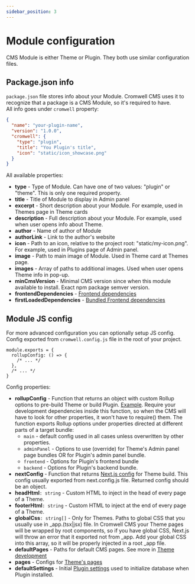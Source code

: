 ```yaml
---
sidebar_position: 3
---
```


# Module configuration

CMS Module is either Theme or Plugin. They both use similar configuration files.


## Package.json info

`package.json` file stores info about your Module. Cromwell CMS uses it to recognize that a package is a CMS Module, so it's required to have.  
All info goes under `cromwell` property:
```json title="package.json"
{
  "name": "your-plugin-name",
  "version": "1.0.0",
  "cromwell": {
    "type": "plugin",
    "title": "You Plugin's title",
    "icon": "static/icon_showcase.png"
  }
}
```
All available properties:
- **type** - Type of Module. Can have one of two values: "plugin" or "theme". This is only one required property.
- **title** - Title of Module to display in Admin panel
- **excerpt** - Short description about your Module. For example, used in Themes page in Theme cards
- **description** - Full description about your Module. For example, used when user opens info about Theme.
- **author** - Name of author of Module
- **authorLink** - Link to the author's website
- **icon** - Path to an icon, relative to the project root: "static/my-icon.png". For example, used in Plugins page of Admin panel.
- **image** - Path to main image of Module. Used in Theme card at Themes page. 
- **images** - Array of paths to additional images. Used when user opens Theme info in pop-up.
- **minCmsVersion** - Minimal CMS version since when this module available to install. Exact npm package semver version.
- **frontendDependencies** - [Frontend dependencies](/docs/development/frontend-dependencies)
- **firstLoadedDependencies** - [Bundled Frontend dependencies](/docs/development/frontend-dependencies#too-many-requests)


## Module JS config

For more advanced configuration you can optionally setup JS config.  
Config exported from `cromwell.config.js` file in the root of your project.  

```tsx title="cromwell.config.js"
module.exports = {
  rollupConfig: () => {
    /* ... */
  },
  /* ... */ 
}
```

Config properties:

- **rollupConfig** - Function that returns an object with custom Rollup options to pre-build Theme or build Plugin. [Example](https://github.com/CromwellCMS/Cromwell/blob/master/themes/store/cromwell.config.js#L10). Require your development dependencies inside this function, so when the CMS will have to look for other properties, it won't have to require() them. The function exports Rollup options under properties directed at different parts of a target bundle:
  - `main` - default config used in all cases unless overwritten by other properties.
  - `adminPanel` - Options to use (override) for Theme's Admin panel page bundles OR for Plugin's admin panel bundle.
  - `frontend` - Options for Plugin's frontend bundle
  - `backend` - Options for Plugin's backend bundle.
- **nextConfig** - Function that returns [Next.js config](https://nextjs.org/docs/api-reference/next.config.js/introduction) for Theme build. This config usually exported from next.config.js file. Returned config should be an object.
- **headHtml**`: string` - Custom HTML to inject in the head of every page of a Theme.
- **footerHtml**`: string` - Custom HTML to inject at the end of every page of a Theme.
- **globalCss**`: string[]` - Only for Themes. Paths to global CSS that you usually use in _app.(tsx|jsx) file. In Cromwell CMS your Theme pages will be wrapped by root components, so if you have global CSS, Next.js will throw an error that it exported not from _app. Add your global CSS into this array, so it will be properly injected in a root _app file.
- **defaultPages** - Paths for default CMS pages. See more in [Theme development](/docs/development/theme-development#default-pages)
- **pages** - Configs for [Theme's pages](/docs/development/theme-development#configure-pages)
- **defaultSettings** - Initial [Plugin settings](/docs/development/plugin-development#plugin-settings) used to initialize database when Plugin installed.


